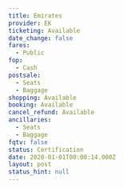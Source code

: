 ```yaml
---
title: Emirates
provider: EK
ticketing: Available
date_change: false
fares:
  - Public
fop:
  - Cash
postsale:
  - Seats
  - Baggage
shopping: Available
booking: Available
cancel_refund: Available
ancillaries:
  - Seats
  - Baggage
fqtv: false
status: Certification
date: 2020-01-01T00:00:14.000Z
layout: post
status_hint: null
---
```


